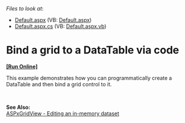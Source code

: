 <!-- default file list -->
*Files to look at*:

* [Default.aspx](./CS/WebSite/Default.aspx) (VB: [Default.aspx](./VB/WebSite/Default.aspx))
* [Default.aspx.cs](./CS/WebSite/Default.aspx.cs) (VB: [Default.aspx.vb](./VB/WebSite/Default.aspx.vb))
<!-- default file list end -->
# Bind a grid to a DataTable via code
<!-- run online -->
**[[Run Online]](https://codecentral.devexpress.com/e168)**
<!-- run online end -->


<p>This example demonstrates how you can programmatically create a DataTable and then bind a grid control to it.</p>

<br/>
<p><strong>See Also:</strong><br /> <a href="https://github.com/DevExpress-Examples/aspxgridview-editing-an-in-memory-dataset-e257"> ASPxGridView - Editing an in-memory dataset</a>



